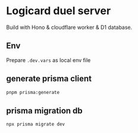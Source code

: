 # Logicard duel server

Build with Hono & cloudflare worker & D1 database.

## Env

Prepare `.dev.vars` as local env file

## generate prisma client

```sh
pnpm prisma:generate
```

## prisma migration db

```sh
npx prisma migrate dev
```